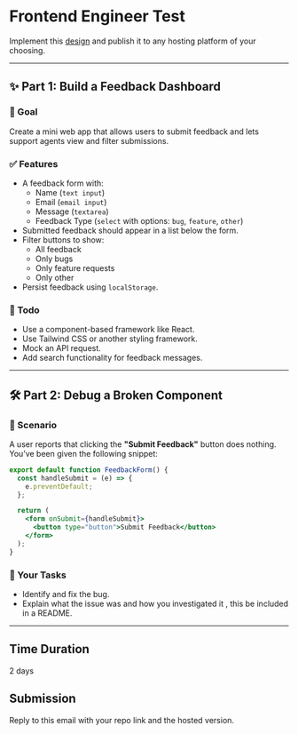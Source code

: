 # Frontend Engineer Test

Implement this [design](https://www.figma.com/design/BT9txYU64X2qSbvmlDPLfc/Customer-Feedback-Dashboard?node-id=0-1&t=SVn0DPcTWk6fi3vn-1)  and publish it to any hosting platform of your choosing. 


---

## ✨ Part 1: Build a Feedback Dashboard

### 🎯 Goal

Create a mini web app that allows users to submit feedback and lets support agents view and filter submissions.

### ✅ Features

- A feedback form with:
  - Name (`text input`)
  - Email (`email input`)
  - Message (`textarea`)
  - Feedback Type (`select` with options: `bug`, `feature`, `other`)
- Submitted feedback should appear in a list below the form.
- Filter buttons to show:
  - All feedback
  - Only bugs
  - Only feature requests
  - Only other
- Persist feedback using `localStorage`.

### 🎁 Todo

- Use a component-based framework like React.
- Use Tailwind CSS or another styling framework.
- Mock an API request.
- Add search functionality for feedback messages.

---

## 🛠 Part 2: Debug a Broken Component

### 🐞 Scenario

A user reports that clicking the **"Submit Feedback"** button does nothing. You’ve been given the following snippet:

```jsx
export default function FeedbackForm() {
  const handleSubmit = (e) => {
    e.preventDefault;
  };

  return (
    <form onSubmit={handleSubmit}>
      <button type="button">Submit Feedback</button>
    </form>
  );
}
```
### 🧠 Your Tasks
- Identify and fix the bug.
- Explain what the issue was and how you investigated it , this be included in a README.

---
## Time Duration

2 days

## Submission

Reply to this email with your repo link and the hosted version.
